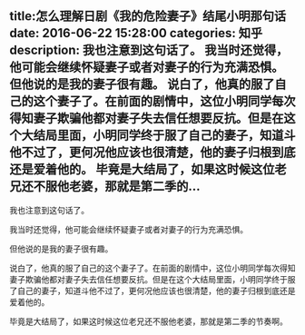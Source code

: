 title:怎么理解日剧《我的危险妻子》结尾小明那句话
date: 2016-06-22   15:28:00 
categories: 知乎 
 description: 我也注意到这句话了。 我当时还觉得，他可能会继续怀疑妻子或者对妻子的行为充满恐惧。 但他说的是我的妻子很有趣。 说白了，他真的服了自己的这个妻子了。在前面的剧情中，这位小明同学每次得知妻子欺骗他都对妻子失去信任想要反抗。但是在这个大结局里面，小明同学终于服了自己的妻子，知道斗他不过了，更何况他应该也很清楚，他的妻子归根到底还是爱着他的。 毕竟是大结局了，如果这时候这位老兄还不服他老婆，那就是第二季的…
  --- 
 我也注意到这句话了。  

我当时还觉得，他可能会继续怀疑妻子或者对妻子的行为充满恐惧。  

但他说的是我的妻子很有趣。  

说白了，他真的服了自己的这个妻子了。在前面的剧情中，这位小明同学每次得知妻子欺骗他都对妻子失去信任想要反抗。但是在这个大结局里面，小明同学终于服了自己的妻子，知道斗他不过了，更何况他应该也很清楚，他的妻子归根到底还是爱着他的。  

毕竟是大结局了，如果这时候这位老兄还不服他老婆，那就是第二季的节奏啊。
